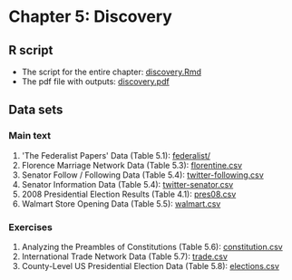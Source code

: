 # Chapter 5: Discovery

## R script
- The script for the entire chapter: [discovery.Rmd](discovery.Rmd)
- The pdf file with outputs: [discovery.pdf](discovery.pdf)

## Data sets
### Main text
1. 'The Federalist Papers' Data (Table 5.1): [federalist/](federalist/)
2. Florence Marriage Network Data (Table 5.3): [florentine.csv](florentine.csv)
4. Senator Follow / Following Data (Table 5.4): [twitter-following.csv](twitter-following.csv)
5. Senator Information Data (Table 5.4): [twitter-senator.csv](twitter-senator.csv)
6. 2008 Presidential Election Results (Table 4.1): [pres08.csv](pres08.csv)
7. Walmart Store Opening Data (Table 5.5): [walmart.csv](walmart.csv)

### Exercises
1. Analyzing the Preambles of Constitutions (Table 5.6): [constitution.csv](constitution.csv)
2. International Trade Network Data (Table 5.7): [trade.csv](trade.csv)
3. County-Level US Presidential Election Data (Table 5.8): [elections.csv](elections.csv)
